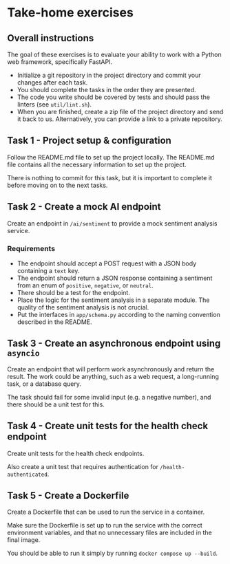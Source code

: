 # Take-home exercises

## Overall instructions

The goal of these exercises is to evaluate your ability to work with a Python web framework, specifically FastAPI.

* Initialize a git repository in the project directory and commit your changes after each task.
* You should complete the tasks in the order they are presented.
* The code you write should be covered by tests and should pass the linters (see `util/lint.sh`).
* When you are finished, create a zip file of the project directory and send it back to us.
  Alternatively, you can provide a link to a private repository.

## Task 1 - Project setup & configuration

Follow the README.md file to set up the project locally.
The README.md file contains all the necessary information to set up the project.

There is nothing to commit for this task, but it is important to complete it before moving on to the next tasks.

## Task 2 - Create a mock AI endpoint

Create an endpoint in `/ai/sentiment` to provide a mock sentiment analysis service.

### Requirements

* The endpoint should accept a POST request with a JSON body containing a `text` key.
* The endpoint should return a JSON response containing a sentiment from an enum of `positive`, `negative`, or `neutral`.
* There should be a test for the endpoint.
* Place the logic for the sentiment analysis in a separate module.
  The quality of the sentiment analysis is not crucial.
* Put the interfaces in `app/schema.py` according to the naming convention described in the README.

## Task 3 - Create an asynchronous endpoint using `asyncio`

Create an endpoint that will perform work asynchronously and return the result.
The work could be anything, such as a web request, a long-running task, or a database query.

The task should fail for some invalid input (e.g. a negative number), and there should be a unit test for this.

## Task 4 - Create unit tests for the health check endpoint

Create unit tests for the health check endpoints.

Also create a unit test that requires authentication for `/health-authenticated`.

## Task 5 - Create a Dockerfile

Create a Dockerfile that can be used to run the service in a container.

Make sure the Dockerfile is set up to run the service with the correct environment variables,
and that no unnecessary files are included in the final image.

You should be able to run it simply by running `docker compose up --build`.
